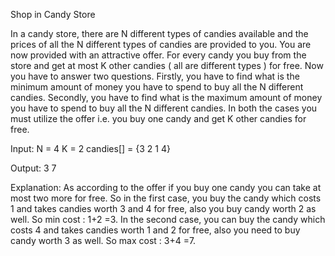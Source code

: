 Shop in Candy Store

In a candy store, there are N different types of candies available and the prices of all the N different types of candies are provided to you.
You are now provided with an attractive offer.
For every candy you buy from the store and get at most K other candies ( all are different types ) for free.
Now you have to answer two questions. Firstly, you have to find what is the minimum amount of money you have to spend to buy all the N different candies. Secondly, you have to find what is the maximum amount of money you have to spend to buy all the N different candies.
In both the cases you must utilize the offer i.e. you buy one candy and get K other candies for free.

Input:
N = 4
K = 2
candies[] = {3 2 1 4}

Output:
3 7

Explanation:
As according to the offer if you buy 
one candy you can take at most two 
more for free. So in the first case, 
you buy the candy which costs 1 and 
takes candies worth 3 and 4 for free, 
also you buy candy worth 2 as well.
So min cost : 1+2 =3.
In the second case, you can buy the 
candy which costs 4 and takes candies 
worth 1 and 2 for free, also you need 
to buy candy worth 3 as well. 
So max cost : 3+4 =7.
